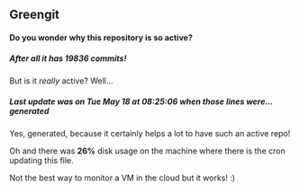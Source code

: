 ## Greengit

#### Do you wonder why this repository is so active?

##### After all it has 19836 commits!

But is it *really* active? Well...

##### Last update was on Tue May 18 at 08:25:06 when those lines were... generated

Yes, generated, because it certainly helps a lot to have such an active repo!

Oh and there was **26%** disk usage on the machine
where there is the cron updating this file.

Not the best way to monitor a VM in the cloud but it works! :)
